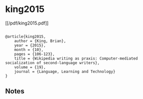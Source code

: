 # king2015


[[/pdf/king2015.pdf]]


```

@article{king2015,
    author = {King, Brian},
    year = {2015},
    month = {10},
    pages = {106-123},
    title = {Wikipedia writing as praxis: Computer-mediated socialization of second-language writers},
    volume = {19},
    journal = {Language, Learning and Technology}
}

```




## Notes


